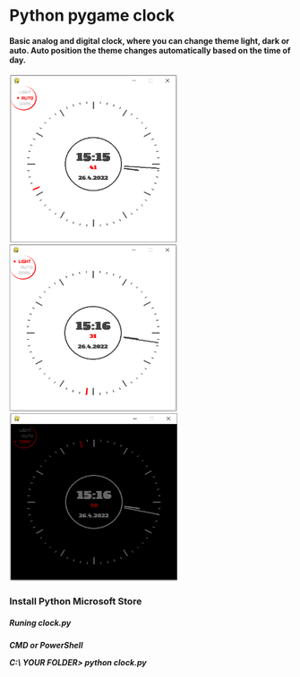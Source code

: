 <h1> Python pygame clock </h1>


<h4> Basic analog and digital clock, where you can change theme light, dark or auto.
  Auto position the theme changes automatically based on the time of day. </h4>
  
<img src="https://github.com/gitjona/pythonClock/blob/main/Img/Snap_auto.PNG" width="300" height="300">
<img src="https://github.com/gitjona/pythonClock/blob/main/Img/Snap_light.PNG" width="300" height="300">
<img src="https://github.com/gitjona/pythonClock/blob/main/Img/Snap_dark.PNG" width="300" height="300">


<h3> Install Python Microsoft Store </h3>

<h5> Runing clock.py <h5>
  CMD or PowerShell
  
  C:\ YOUR FOLDER\> python clock.py
  
